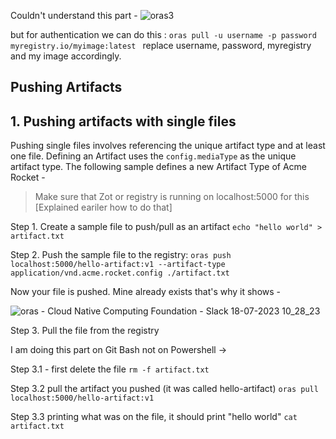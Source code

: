 Couldn't understand this part -
![oras3](https://github.com/1Shubham7/repo-for-notary-and-oras/assets/116020663/813ffcf2-b469-49ac-b109-c49ef593f54d)

but for authentication we can do this :
`oras pull -u username -p password myregistry.io/myimage:latest `
replace username, password, myregistry and my image accordingly.

## Pushing Artifacts

## 1. Pushing artifacts with single files

Pushing single files involves referencing the unique artifact type and at least one file. Defining an Artifact uses the `config.mediaType` as the unique artifact type. The following sample defines a new Artifact Type of Acme Rocket - 

> Make sure that Zot or registry is running on localhost:5000 for this [Explained eariler how to do that]

Step 1. Create a sample file to push/pull as an artifact
```echo "hello world" > artifact.txt```

Step 2. Push the sample file to the registry:
```oras push localhost:5000/hello-artifact:v1 --artifact-type application/vnd.acme.rocket.config ./artifact.txt```

Now your file is pushed.
Mine already exists that's why it shows -

![oras - Cloud Native Computing Foundation - Slack 18-07-2023 10_28_23](https://github.com/1Shubham7/understanding-ORAS/assets/116020663/18f813da-f1ff-4c69-83d4-ff6e86d18f49)

Step 3. Pull the file from the registry

I am doing this part on Git Bash not on Powershell ->

Step 3.1 -  first delete the file
```rm -f artifact.txt```

Step 3.2 pull the artifact you pushed (it was called hello-artifact)
```oras pull localhost:5000/hello-artifact:v1```

Step 3.3 printing what was on the file, it should print "hello world"
```cat artifact.txt ```
